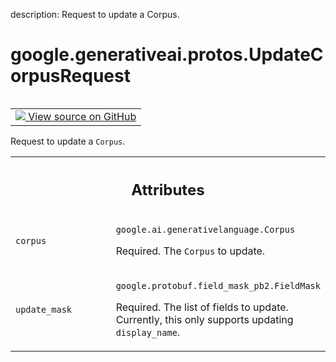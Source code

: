 description: Request to update a Corpus.

<div itemscope itemtype="http://developers.google.com/ReferenceObject">
<meta itemprop="name" content="google.generativeai.protos.UpdateCorpusRequest" />
<meta itemprop="path" content="Stable" />
</div>

# google.generativeai.protos.UpdateCorpusRequest

<!-- Insert buttons and diff -->

<table class="tfo-notebook-buttons tfo-api nocontent" align="left">
<td>
  <a target="_blank" href="https://github.com/googleapis/google-cloud-python/tree/main/packages/google-ai-generativelanguage/google/ai/generativelanguage_v1beta/types/retriever_service.py#L90-L110">
    <img src="https://www.tensorflow.org/images/GitHub-Mark-32px.png" />
    View source on GitHub
  </a>
</td>
</table>



Request to update a ``Corpus``.

<!-- Placeholder for "Used in" -->




<!-- Tabular view -->
 <table class="responsive fixed orange">
<colgroup><col width="214px"><col></colgroup>
<tr><th colspan="2"><h2 class="add-link">Attributes</h2></th></tr>

<tr>
<td>

`corpus`<a id="corpus"></a>

</td>
<td>

`google.ai.generativelanguage.Corpus`

Required. The ``Corpus`` to update.

</td>
</tr><tr>
<td>

`update_mask`<a id="update_mask"></a>

</td>
<td>

`google.protobuf.field_mask_pb2.FieldMask`

Required. The list of fields to update. Currently, this only
supports updating ``display_name``.

</td>
</tr>
</table>



